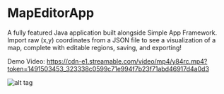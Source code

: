 # MapEditorApp
A fully featured Java application built alongside Simple App Framework.
Import raw (x,y) coordinates from a JSON file to see a visualization of a map, complete with editable regions, saving, and exporting!

Demo Video: https://cdn-e1.streamable.com/video/mp4/y84rc.mp4?token=1491503453_323338c0599c71e994f7b23f71abd46917d4a0d3

![alt tag](http://i.imgur.com/xTLotEc.png)
